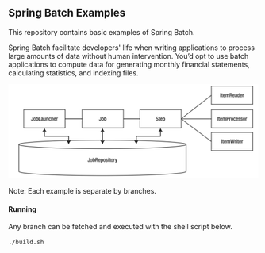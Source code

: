 ## Spring Batch Examples

This repository contains basic examples of Spring Batch.

Spring Batch facilitate developers' life when writing applications to process large amounts of data without human intervention.
You’d opt to use batch applications to compute data for generating monthly financial statements, calculating statistics, and indexing files.

![alt tag](img.png)

Note: Each example is separate by branches.

#### Running

Any branch can be fetched and executed with the shell script below.

```bash
./build.sh
```